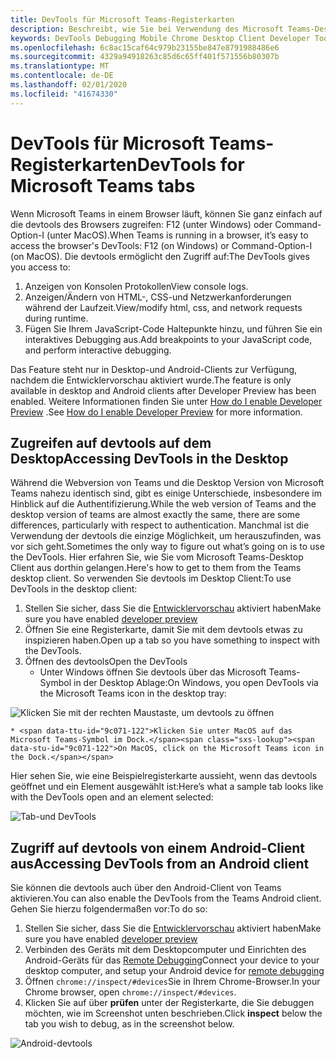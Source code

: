 ```yaml
---
title: DevTools für Microsoft Teams-Registerkarten
description: Beschreibt, wie Sie bei Verwendung des Microsoft Teams-Desktop Clients zum devtools gelangen
keywords: DevTools Debugging Mobile Chrome Desktop Client Developer Tools
ms.openlocfilehash: 6c8ac15caf64c979b23155be847e8791988486e6
ms.sourcegitcommit: 4329a94918263c85d6c65ff401f571556b80307b
ms.translationtype: MT
ms.contentlocale: de-DE
ms.lasthandoff: 02/01/2020
ms.locfileid: "41674330"
---
```

# <a name="devtools-for-microsoft-teams-tabs"></a><span data-ttu-id="9c071-104">DevTools für Microsoft Teams-Registerkarten</span><span class="sxs-lookup"><span data-stu-id="9c071-104">DevTools for Microsoft Teams tabs</span></span>

<span data-ttu-id="9c071-105">Wenn Microsoft Teams in einem Browser läuft, können Sie ganz einfach auf die devtools des Browsers zugreifen: F12 (unter Windows) oder Command-Option-I (unter MacOS).</span><span class="sxs-lookup"><span data-stu-id="9c071-105">When Teams is running in a browser, it’s easy to access the browser's DevTools: F12 (on Windows) or Command-Option-I (on MacOS).</span></span> <span data-ttu-id="9c071-106">Die devtools ermöglicht den Zugriff auf:</span><span class="sxs-lookup"><span data-stu-id="9c071-106">The DevTools gives you access to:</span></span>

1. <span data-ttu-id="9c071-107">Anzeigen von Konsolen Protokollen</span><span class="sxs-lookup"><span data-stu-id="9c071-107">View console logs.</span></span>
1. <span data-ttu-id="9c071-108">Anzeigen/Ändern von HTML-, CSS-und Netzwerkanforderungen während der Laufzeit.</span><span class="sxs-lookup"><span data-stu-id="9c071-108">View/modify html, css, and network requests during runtime.</span></span>
1. <span data-ttu-id="9c071-109">Fügen Sie Ihrem JavaScript-Code Haltepunkte hinzu, und führen Sie ein interaktives Debugging aus.</span><span class="sxs-lookup"><span data-stu-id="9c071-109">Add breakpoints to your JavaScript code, and perform interactive debugging.</span></span>

<span data-ttu-id="9c071-110">Das Feature steht nur in Desktop-und Android-Clients zur Verfügung, nachdem die Entwicklervorschau aktiviert wurde.</span><span class="sxs-lookup"><span data-stu-id="9c071-110">The feature is only available in desktop and Android clients after Developer Preview has been enabled.</span></span> <span data-ttu-id="9c071-111">Weitere Informationen finden Sie unter [How do I enable Developer Preview](~/resources/dev-preview/developer-preview-intro.md) .</span><span class="sxs-lookup"><span data-stu-id="9c071-111">See [How do I enable Developer Preview](~/resources/dev-preview/developer-preview-intro.md) for more information.</span></span>

## <a name="accessing-devtools-in-the-desktop"></a><span data-ttu-id="9c071-112">Zugreifen auf devtools auf dem Desktop</span><span class="sxs-lookup"><span data-stu-id="9c071-112">Accessing DevTools in the Desktop</span></span>

<span data-ttu-id="9c071-113">Während die Webversion von Teams und die Desktop Version von Microsoft Teams nahezu identisch sind, gibt es einige Unterschiede, insbesondere im Hinblick auf die Authentifizierung.</span><span class="sxs-lookup"><span data-stu-id="9c071-113">While the web version of Teams and the desktop version of teams are almost exactly the same, there are some differences, particularly with respect to authentication.</span></span> <span data-ttu-id="9c071-114">Manchmal ist die Verwendung der devtools die einzige Möglichkeit, um herauszufinden, was vor sich geht.</span><span class="sxs-lookup"><span data-stu-id="9c071-114">Sometimes the only way to figure out what’s going on is to use the DevTools.</span></span> <span data-ttu-id="9c071-115">Hier erfahren Sie, wie Sie vom Microsoft Teams-Desktop Client aus dorthin gelangen.</span><span class="sxs-lookup"><span data-stu-id="9c071-115">Here's how to get to them from the Teams desktop client.</span></span> <span data-ttu-id="9c071-116">So verwenden Sie devtools im Desktop Client:</span><span class="sxs-lookup"><span data-stu-id="9c071-116">To use DevTools in the desktop client:</span></span>

1. <span data-ttu-id="9c071-117">Stellen Sie sicher, dass Sie die [Entwicklervorschau](~/resources/dev-preview/developer-preview-intro.md) aktiviert haben</span><span class="sxs-lookup"><span data-stu-id="9c071-117">Make sure you have enabled [developer preview](~/resources/dev-preview/developer-preview-intro.md)</span></span>
1. <span data-ttu-id="9c071-118">Öffnen Sie eine Registerkarte, damit Sie mit dem devtools etwas zu inspizieren haben.</span><span class="sxs-lookup"><span data-stu-id="9c071-118">Open up a tab so you have something to inspect with the DevTools.</span></span>
1. <span data-ttu-id="9c071-119">Öffnen des devtools</span><span class="sxs-lookup"><span data-stu-id="9c071-119">Open the DevTools</span></span>
    * <span data-ttu-id="9c071-120">Unter Windows öffnen Sie devtools über das Microsoft Teams-Symbol in der Desktop Ablage:</span><span class="sxs-lookup"><span data-stu-id="9c071-120">On Windows, you open DevTools via the Microsoft Teams icon in the desktop tray:</span></span>

  ![Klicken Sie mit der rechten Maustaste, um devtools zu öffnen](~/assets/images/dev-preview/devtools-right-click.png)

    * <span data-ttu-id="9c071-122">Klicken Sie unter MacOS auf das Microsoft Teams-Symbol im Dock.</span><span class="sxs-lookup"><span data-stu-id="9c071-122">On MacOS, click on the Microsoft Teams icon in the Dock.</span></span>

<span data-ttu-id="9c071-123">Hier sehen Sie, wie eine Beispielregisterkarte aussieht, wenn das devtools geöffnet und ein Element ausgewählt ist:</span><span class="sxs-lookup"><span data-stu-id="9c071-123">Here’s what a sample tab looks like with the DevTools open and an element selected:</span></span>

![Tab-und DevTools](~/assets/images/dev-preview/tab-and-devtools.png)

## <a name="accessing-devtools-from-an-android-client"></a><span data-ttu-id="9c071-125">Zugriff auf devtools von einem Android-Client aus</span><span class="sxs-lookup"><span data-stu-id="9c071-125">Accessing DevTools from an Android client</span></span>

<span data-ttu-id="9c071-126">Sie können die devtools auch über den Android-Client von Teams aktivieren.</span><span class="sxs-lookup"><span data-stu-id="9c071-126">You can also enable the DevTools from the Teams Android client.</span></span> <span data-ttu-id="9c071-127">Gehen Sie hierzu folgendermaßen vor:</span><span class="sxs-lookup"><span data-stu-id="9c071-127">To do so:</span></span>

1. <span data-ttu-id="9c071-128">Stellen Sie sicher, dass Sie die [Entwicklervorschau](~/resources/dev-preview/developer-preview-intro.md) aktiviert haben</span><span class="sxs-lookup"><span data-stu-id="9c071-128">Make sure you have enabled [developer preview](~/resources/dev-preview/developer-preview-intro.md)</span></span>
1. <span data-ttu-id="9c071-129">Verbinden des Geräts mit dem Desktopcomputer und Einrichten des Android-Geräts für das [Remote Debugging](https://developers.google.com/web/tools/chrome-devtools/remote-debugging/)</span><span class="sxs-lookup"><span data-stu-id="9c071-129">Connect your device to your desktop computer, and setup your Android device for [remote debugging](https://developers.google.com/web/tools/chrome-devtools/remote-debugging/)</span></span>
1. <span data-ttu-id="9c071-130">Öffnen `chrome://inspect/#devices`Sie in Ihrem Chrome-Browser.</span><span class="sxs-lookup"><span data-stu-id="9c071-130">In your Chrome browser, open `chrome://inspect/#devices`.</span></span>
1. <span data-ttu-id="9c071-131">Klicken Sie auf über **prüfen** unter der Registerkarte, die Sie debuggen möchten, wie im Screenshot unten beschrieben.</span><span class="sxs-lookup"><span data-stu-id="9c071-131">Click **inspect** below the tab you wish to debug, as in the screenshot below.</span></span>

![Android-devtools](~/assets/images/android-devtools.png)
